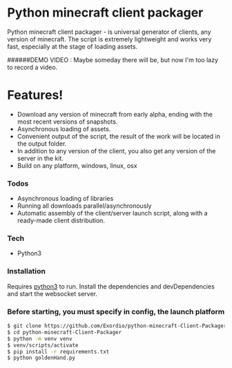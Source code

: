 # Python minecraft client packager

Python minecraft client packager - is universal generator of clients, any version of minecraft.
The script is extremely lightweight and works very fast, especially at the stage of loading assets.

######DEMO VIDEO : Maybe someday there will be, but now I'm too lazy to record a video.

# Features!

  - Download any version of minecraft from early alpha, ending with the most recent versions of snapshots.
  - Asynchronous loading of assets.
  - Convenient output of the script, the result of the work will be located in the output folder.
  - In addition to any version of the client, you also get any version of the server in the kit.
  - Build on any platform, windows, linux, osx
 
 ### Todos
 
  - Asynchronous loading of libraries
  - Running all downloads parallel/asynchronously
  - Automatic assembly of the client/server launch script, along with a ready-made client distribution.
 
 ### Tech
* Python3

### Installation

Requires [python3](https://www.python.org/downloads/) to run.
Install the dependencies and devDependencies and start the websocket server.

### Before starting, you must specify in config, the launch platform


```sh
$ git clone https://github.com/Exordio/python-minecraft-Client-Packager
$ cd python-minecraft-Client-Packager
$ python -m venv venv 
$ venv/scripts/activate
$ pip install -r requirements.txt
$ python goldenHand.py
```

